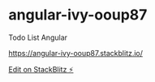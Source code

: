 # angular-ivy-ooup87

Todo List Angular

https://angular-ivy-ooup87.stackblitz.io/


[Edit on StackBlitz ⚡️](https://stackblitz.com/edit/angular-ivy-ooup87)